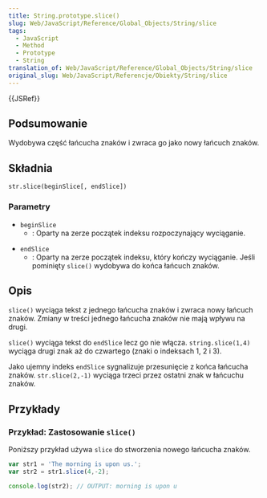 ```yaml
---
title: String.prototype.slice()
slug: Web/JavaScript/Reference/Global_Objects/String/slice
tags:
  - JavaScript
  - Method
  - Prototype
  - String
translation_of: Web/JavaScript/Reference/Global_Objects/String/slice
original_slug: Web/JavaScript/Referencje/Obiekty/String/slice
---
```

{{JSRef}}

## Podsumowanie

Wydobywa część łańcucha znaków i zwraca go jako nowy łańcuch znaków.

## Składnia

    str.slice(beginSlice[, endSlice])

### Parametry

- `beginSlice`
  - : Oparty na zerze początek indeksu rozpoczynający wyciąganie.

<!---->

- `endSlice`
  - : Oparty na zerze początek indeksu, który kończy wyciąganie. Jeśli pominięty `slice()` wydobywa do końca łańcuch znaków.

## Opis

`slice()` wyciąga tekst z jednego łańcucha znaków i zwraca nowy łańcuch znaków. Zmiany w treści jednego łańcucha znaków nie mają wpływu na drugi.

`slice()` wyciąga tekst do `endSlice` lecz go nie włącza. `string.slice(1,4)` wyciąga drugi znak aż do czwartego (znaki o indeksach 1, 2 i 3).

Jako ujemny indeks `endSlice` sygnalizuje przesunięcie z końca łańcucha znaków. `str.slice(2,-1)` wyciąga trzeci przez ostatni znak w łańcuchu znaków.

## Przykłady

### Przykład: Zastosowanie `slice()`

Poniższy przykład używa `slice` do stworzenia nowego łańcucha znaków.

```js
var str1 = 'The morning is upon us.';
var str2 = str1.slice(4,-2);

console.log(str2); // OUTPUT: morning is upon u
```
